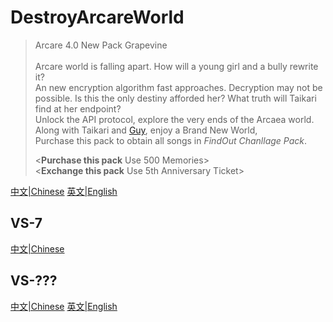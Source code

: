 # DestroyArcareWorld

 > Arcare 4.0 New Pack Grapevine<br><br>
 > Arcare world is falling apart. How will a young girl and a bully rewrite it?<br>
 > An new encryption algorithm fast approaches. Decryption may not be possible. Is this the only destiny afforded her? What truth will Taikari find at her endpoint?<br>
 > Unlock the API protocol, explore the very ends of the Arcaea world.<br>
 > Along with Taikari and [Guy](https://github.com/Guy-kun), enjoy a Brand New World,<br>
 > Purchase this pack to obtain all songs in *FindOut Chanllage Pack*.<br>
 >
 > <**Purchase this pack** Use 500 Memories><br>
 > <**Exchange this pack** Use 5th Anniversary Ticket>

[中文|Chinese](README.md) [英文|English](README_en.md )

## VS-7

[中文|Chinese](VS-7/README.md)

## VS-???

[中文|Chinese](VS-XXX/README.md) [英文|English](VS-XXX/README.en.md)
